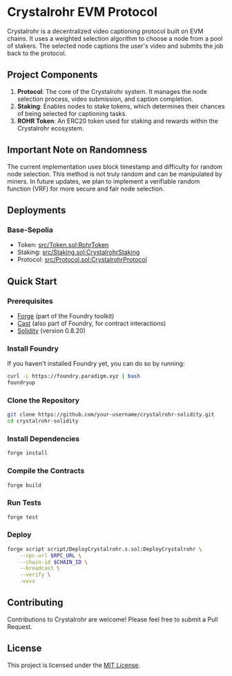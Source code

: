 # Crystalrohr EVM Protocol

Crystalrohr is a decentralized video captioning protocol built on EVM chains. It uses a weighted selection algorithm to choose a node from a pool of stakers. The selected node captions the user's video and submits the job back to the protocol.

## Project Components

1. **Protocol**: The core of the Crystalrohr system. It manages the node selection process, video submission, and caption completion.
2. **Staking**: Enables nodes to stake tokens, which determines their chances of being selected for captioning tasks.
3. **ROHR Token**: An ERC20 token used for staking and rewards within the Crystalrohr ecosystem.

## Important Note on Randomness

The current implementation uses block timestamp and difficulty for random node selection. This method is not truly random and can be manipulated by miners. In future updates, we plan to implement a verifiable random function (VRF) for more secure and fair node selection.

## Deployments

### Base-Sepolia

- Token: [src/Token.sol:RohrToken](https://sepolia.basescan.org/address/0x862f53586b66fbf967e36bd7dcf2e4cbe66a0a02)
- Staking: [src/Staking.sol:CrystalrohrStaking](https://sepolia.basescan.org/address/0xeb9a2e6b622ca084a2dc09fff9f705aecabff147)
- Protocol: [src/Protocol.sol:CrystalrohrProtocol](https://sepolia.basescan.org/address/0xfa20302ca97b38dfe86cda64c7ce7875a0adb257)

## Quick Start

### Prerequisites

- [Forge](https://github.com/foundry-rs/foundry/tree/master/forge) (part of the Foundry toolkit)
- [Cast](https://github.com/foundry-rs/foundry/tree/master/cast) (also part of Foundry, for contract interactions)
- [Solidity](https://docs.soliditylang.org/) (version 0.8.20)

### Install Foundry

If you haven't installed Foundry yet, you can do so by running:

```bash
curl -L https://foundry.paradigm.xyz | bash
foundryup
```

### Clone the Repository

```bash
git clone https://github.com/your-username/crystalrohr-solidity.git
cd crystalrohr-solidity
```

### Install Dependencies

```bash
forge install
```

### Compile the Contracts

```bash
forge build
```

### Run Tests

```bash
forge test
```

### Deploy

```bash
forge script script/DeployCrystalrohr.s.sol:DeployCrystalrohr \
    --rpc-url $RPC_URL \
    --chain-id $CHAIN_ID \
    --broadcast \
    --verify \
    -vvvv
```

## Contributing

Contributions to Crystalrohr are welcome! Please feel free to submit a Pull Request.

## License

This project is licensed under the [MIT License](LICENSE).
